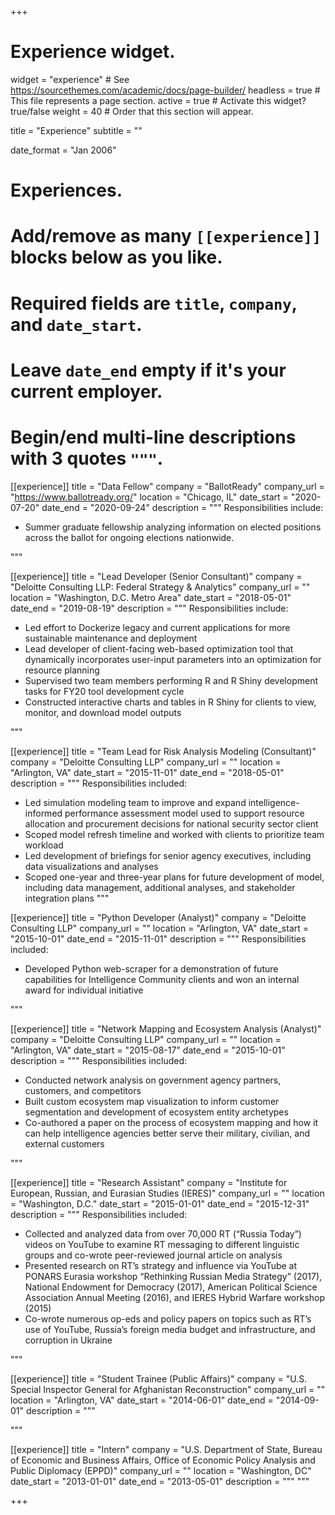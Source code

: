 +++
# Experience widget.
widget = "experience"  # See https://sourcethemes.com/academic/docs/page-builder/
headless = true  # This file represents a page section.
active = true  # Activate this widget? true/false
weight = 40  # Order that this section will appear.

title = "Experience"
subtitle = ""

date_format = "Jan 2006"

# Experiences.
#   Add/remove as many `[[experience]]` blocks below as you like.
#   Required fields are `title`, `company`, and `date_start`.
#   Leave `date_end` empty if it's your current employer.
#   Begin/end multi-line descriptions with 3 quotes `"""`.
[[experience]]
  title = "Data Fellow"
  company = "BallotReady"
  company_url = "https://www.ballotready.org/"
  location = "Chicago, IL"
  date_start = "2020-07-20"
  date_end = "2020-09-24"
  description = """
  Responsibilities include:
  
  * Summer graduate fellowship analyzing information on elected positions across the ballot for ongoing elections nationwide.

  """

[[experience]]
  title = "Lead Developer (Senior Consultant)"
  company = "Deloitte Consulting LLP: Federal Strategy & Analytics"
  company_url = ""
  location = "Washington, D.C. Metro Area"
  date_start = "2018-05-01"
  date_end = "2019-08-19"
  description = """
  Responsibilities include:
  
  * Led effort to Dockerize legacy and current applications for more sustainable maintenance and deployment
  * Lead developer of client-facing web-based optimization tool that dynamically incorporates user-input parameters into an optimization for resource planning
  * Supervised two team members performing R and R Shiny development tasks for FY20 tool development cycle
  * Constructed interactive charts and tables in R Shiny for clients to view, monitor, and download model outputs

  """

[[experience]]
  title = "Team Lead for Risk Analysis Modeling (Consultant)"
  company = "Deloitte Consulting LLP"
  company_url = ""
  location = "Arlington, VA"
  date_start = "2015-11-01"
  date_end = "2018-05-01"
  description = """
  Responsibilities included:
  
  * Led simulation modeling team to improve and expand intelligence-informed performance assessment model used to support resource allocation and procurement decisions for national security sector client
  * Scoped model refresh timeline and worked with clients to prioritize team workload
  * Led development of briefings for senior agency executives, including data visualizations and analyses
  * Scoped one-year and three-year plans for future development of model, including data management, additional analyses, and stakeholder integration plans
"""

[[experience]]
  title = "Python Developer (Analyst)"
  company = "Deloitte Consulting LLP"
  company_url = ""
  location = "Arlington, VA"
  date_start = "2015-10-01"
  date_end = "2015-11-01"
  description = """
  Responsibilities included:
  
  * Developed Python web-scraper for a demonstration of future capabilities for Intelligence Community clients and won an internal award for individual initiative

"""

[[experience]]
  title = "Network Mapping and Ecosystem Analysis (Analyst)"
  company = "Deloitte Consulting LLP"
  company_url = ""
  location = "Arlington, VA"
  date_start = "2015-08-17"
  date_end = "2015-10-01"
  description = """
  Responsibilities included:
  
  * Conducted network analysis on government agency partners, customers, and competitors
  * Built custom ecosystem map visualization to inform customer segmentation and development of ecosystem entity archetypes
  * Co-authored a paper on the process of ecosystem mapping and how it can help intelligence agencies better serve their military, civilian, and external customers

"""


[[experience]]
  title = "Research Assistant"
  company = "Institute for European, Russian, and Eurasian Studies (IERES)"
  company_url = ""
  location = "Washington, D.C."
  date_start = "2015-01-01"
  date_end = "2015-12-31"
  description = """
  Responsibilities included:
  
  * Collected and analyzed data from over 70,000 RT (“Russia Today”) videos on YouTube to examine RT messaging to different linguistic groups and co-wrote peer-reviewed journal article on analysis
  * Presented research on RT’s strategy and influence via YouTube at PONARS Eurasia workshop “Rethinking Russian Media Strategy” (2017), National Endowment for Democracy (2017), American Political Science Association Annual Meeting (2016), and IERES Hybrid Warfare workshop (2015)
  * Co-wrote numerous op-eds and policy papers on topics such as RT’s use of YouTube, Russia’s foreign media budget and infrastructure, and corruption in Ukraine

"""

[[experience]]
  title = "Student Trainee (Public Affairs)"
  company = "U.S. Special Inspector General for Afghanistan Reconstruction"
  company_url = ""
  location = "Arlington, VA"
  date_start = "2014-06-01"
  date_end = "2014-09-01"
  description = """
  

"""

[[experience]]
  title = "Intern"
  company = "U.S. Department of State, Bureau of Economic and Business Affairs, Office of Economic Policy Analysis and Public Diplomacy (EPPD)"
  company_url = ""
  location = "Washington, DC"
  date_start = "2013-01-01"
  date_end = "2013-05-01"
  description = """ """

+++
